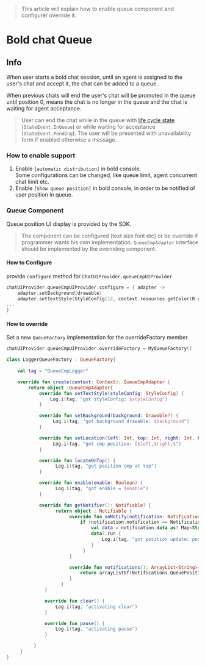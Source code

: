 > This article will explain how to enable queue component and configure/ override it.

# Bold chat Queue
## Info
When user starts a bold chat session, until an agent is assigned to the user's chat and accept it, the chat can be added to a queue.
 
When previous chats will end the user's chat will be promoted in the queue until position 0, means the chat is no longer in the queue and the chat is waiting for agent acceptance.

> User can end the chat while in the queue with [life cycle state](https://developer.bold360.com/help/EN/Bold360API/Bold360API/c_sdk_combined_android_adv_chat_lifecycle.html) (`StateEvent.InQueue`) or while waiting for acceptance (`StateEvent.Pending`). The user will be presented with unavailability form if enabled otherwise a message.

### How to enable support
1. Enable `[automatic distribution]` in bold console.   
Some configurations can be changed, like queue limit, agent concurrent chat limit etc.
2. Enable `[Show queue position]` in bold console, in order to be notified of user position in queue.

### Queue Component
Queue position UI display is provided by the SDK. 
>The component can be configured (text size font etc) or be override if programmer wants his own implementation.
>`QueueCmpAdapter` interface should be implemented by the overriding component.    

#### How to Configure
provide `configure` method for `ChatUIProvider.queueCmpUIProvider`
```kotlin
chatUIProvider.queueCmpUIProvider.configure = { adapter -> 
    adapter.setBackground(drawable)
    adapter.setTextStyle(StyleConfig(12, context.resources.getColor(R.color.colorTextLight)))
...
}
```
#### How to override
Set a new `QueueFactory` implementation for the overrideFactory member.
```kotlin
chatUIProvider.queueCmpUIProvider.overrideFactory = MyQueueFactory()

class LoggerQueueFactory : QueueFactory{
    
    val tag = "QueueCmpLogger"

    override fun create(context: Context): QueueCmpAdapter {
        return object :QueueCmpAdapter{
            override fun setTextStyle(styleConfig: StyleConfig) {
                Log.i(tag, "got styleConfig: $styleConfig")
            }

            override fun setBackground(background: Drawable?) {
                 Log.i(tag, "got background drawable: $background")
            }

            override fun setLocation(left: Int, top: Int, right: Int, bottom: Int) {
                 Log.i(tag, "got cmp position: [$left,$right,$")
            }

            override fun locateOnTop() {
                  Log.i(tag, "got position cmp at top")
            }

            override fun enable(enable: Boolean) {
                  Log.i(tag, "got enable = $enable")
            }

            override fun getNotifier(): Notifiable? {
                  return object : Notifiable {
                       override fun onNotify(notification: Notification, dispatcher: DispatchContinuation) {
                           if (notification.notification == Notifications.QueuePosition) {
                               val data = notification.data as? Map<String, Any>
                               data?.run {
                                   Log.i(tag, "got position update: position=${data["position"]}, enableCancel=${data["enableCancel"]}")
                               }
                            }
                       }

                       override fun notifications(): ArrayList<String> {
                           return arrayListOf(Notifications.QueuePosition)
                       }
                    }
              }

              override fun clear() {
                  Log.i(tag, "activating clear")
              }

              override fun pause() {
                  Log.i(tag, "activating pause")
              }

          }
     }
}

```

